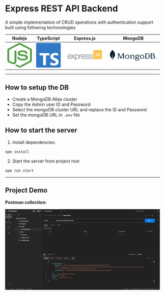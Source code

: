 # Express REST API Backend
A simple implementation of CRUD operations with authentication support built using following techonologies


| Nodejs                                                                                   | TypeScript                                                                                       | Express.js                                                                                     | MongoDB                                                                                     |
|------------------------------------------------------------------------------------------|--------------------------------------------------------------------------------------------------|------------------------------------------------------------------------------------------------|---------------------------------------------------------------------------------------------|
| <img alt="Nodejs logo" height=80px width=80px src="readme_assets/tech_stack/nodejs.png"> | <img alt="Typescript logo" height=80px width=80px src="readme_assets/tech_stack/typescript.png"> | <img alt="Express.js logo" height=80px width=130px src="readme_assets/tech_stack/express.png"> | <img alt="MongoDB logo" height=80px width=160px src="readme_assets/tech_stack/mongodb.png"> |

---

## How to setup the DB
- Create a MongoDB Atlas cluster
- Copy the Admin user ID and Password
- Select the mongoDB cluster URL and replace the ID and Password
- Set the mongoDB URL in `.env` file

## How to start the server
1. Install dependencies:
```shell
npm install
```

2. Start the server from project root
```shell
npm run start
```

---

## Project Demo
**Postman collection:**

<img src="./readme_assets/demo_express_rest_api.png"></img>
